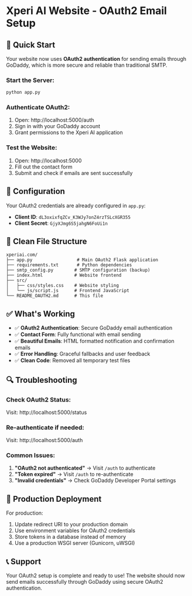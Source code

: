 # Xperi AI Website - OAuth2 Email Setup

## 🚀 Quick Start

Your website now uses **OAuth2 authentication** for sending emails through GoDaddy, which is more secure and reliable than traditional SMTP.

### **Start the Server:**
```bash
python app.py
```

### **Authenticate OAuth2:**
1. Open: http://localhost:5000/auth
2. Sign in with your GoDaddy account
3. Grant permissions to the Xperi AI application

### **Test the Website:**
1. Open: http://localhost:5000
2. Fill out the contact form
3. Submit and check if emails are sent successfully

## 🔧 Configuration

Your OAuth2 credentials are already configured in `app.py`:
- **Client ID**: `dL3oxixfqZCv_K3WJy7onZ4rzTSLcXGR355`
- **Client Secret**: `GjyXJmg6S5jahgN6FoUi1n`

## 📁 Clean File Structure

```
xperiai.com/
├── app.py                 # Main OAuth2 Flask application
├── requirements.txt       # Python dependencies
├── smtp_config.py        # SMTP configuration (backup)
├── index.html            # Website frontend
├── src/
│   ├── css/styles.css    # Website styling
│   └── js/script.js      # Frontend JavaScript
└── README_OAUTH2.md      # This file
```

## ✅ What's Working

- ✅ **OAuth2 Authentication**: Secure GoDaddy email authentication
- ✅ **Contact Form**: Fully functional with email sending
- ✅ **Beautiful Emails**: HTML formatted notification and confirmation emails
- ✅ **Error Handling**: Graceful fallbacks and user feedback
- ✅ **Clean Code**: Removed all temporary test files

## 🔍 Troubleshooting

### **Check OAuth2 Status:**
Visit: http://localhost:5000/status

### **Re-authenticate if needed:**
Visit: http://localhost:5000/auth

### **Common Issues:**
1. **"OAuth2 not authenticated"** → Visit `/auth` to authenticate
2. **"Token expired"** → Visit `/auth` to re-authenticate
3. **"Invalid credentials"** → Check GoDaddy Developer Portal settings

## 🚀 Production Deployment

For production:
1. Update redirect URI to your production domain
2. Use environment variables for OAuth2 credentials
3. Store tokens in a database instead of memory
4. Use a production WSGI server (Gunicorn, uWSGI)

## 📞 Support

Your OAuth2 setup is complete and ready to use! The website should now send emails successfully through GoDaddy using secure OAuth2 authentication.
